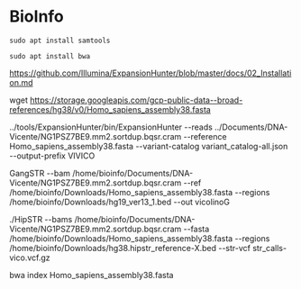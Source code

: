 # BioInfo
```fundamental
sudo apt install samtools
```
```
sudo apt install bwa
```


https://github.com/Illumina/ExpansionHunter/blob/master/docs/02_Installation.md


wget https://storage.googleapis.com/gcp-public-data--broad-references/hg38/v0/Homo_sapiens_assembly38.fasta

../tools/ExpansionHunter/bin/ExpansionHunter --reads ../Documents/DNA-Vicente/NG1PSZ7BE9.mm2.sortdup.bqsr.cram --reference Homo_sapiens_assembly38.fasta  --variant-catalog variant_catalog-all.json  --output-prefix VIVICO

GangSTR --bam /home/bioinfo/Documents/DNA-Vicente/NG1PSZ7BE9.mm2.sortdup.bqsr.cram --ref /home/bioinfo/Downloads/Homo_sapiens_assembly38.fasta --regions /home/bioinfo/Downloads/hg19_ver13_1.bed --out vicolinoG

./HipSTR --bams /home/bioinfo/Documents/DNA-Vicente/NG1PSZ7BE9.mm2.sortdup.bqsr.cram --fasta /home/bioinfo/Downloads/Homo_sapiens_assembly38.fasta --regions /home/bioinfo/Downloads/hg38.hipstr_reference-X.bed --str-vcf str_calls-vico.vcf.gz



bwa index Homo_sapiens_assembly38.fasta

